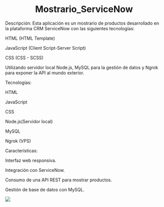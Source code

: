 <h1 align="center"> Mostrario_ServiceNow </h1>

Descripción: Esta aplicación es un mostrario de productos desarrollado en la plataforma CRM ServiceNow con las siguientes tecnologías:

HTML (HTML Template)

JavaScript (Client Script-Server Script)

CSS (CSS - SCSS)

Utilizando servidor local Node.js, MySQL para la gestión de datos y Ngrok para exponer la API al mundo exterior.

Tecnologías:

HTML

JavaScript

CSS

Node.js(Servidor local)

MySQL

Ngrok (VPS)

Características:

Interfaz web responsiva.

Integración con ServiceNow.

Consumo de una API REST para mostrar productos.

Gestión de base de datos con MySQL.

<img src="https://github.com/user-attachments/assets/42c8c7af-1af9-4bf6-9d3b-bb84032e3417">





